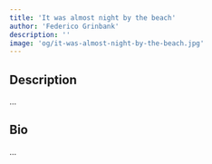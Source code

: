 ```yaml
---
title: 'It was almost night by the beach'
author: 'Federico Grinbank'
description: ''
image: 'og/it-was-almost-night-by-the-beach.jpg'
---
```


## Description

...

## Bio

...
